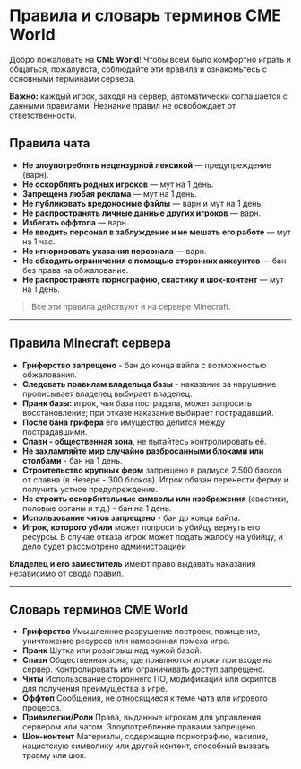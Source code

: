 # Правила и словарь терминов CME World

Добро пожаловать на **CME World**! Чтобы всем было комфортно играть и общаться, пожалуйста, соблюдайте эти правила и ознакомьтесь с основными терминами сервера.

**Важно:** каждый игрок, заходя на сервер, автоматически соглашается с данными правилами. Незнание правил не освобождает от ответственности.

## Правила чата
- **Не злоупотреблять нецензурной лексикой** — предупреждение (варн).
- **Не оскорблять родных игроков** — мут на 1 день.
- **Запрещена любая реклама** — мут на 1 день.
- **Не публиковать вредоносные файлы** — варн и мут на 1 день.
- **Не распространять личные данные других игроков** — варн.
- **Избегать оффтопа** — варн.
- **Не вводить персонал в заблуждение и не мешать его работе** — мут на 1 час.
- **Не игнорировать указания персонала** — варн.
- **Не обходить ограничения с помощью сторонних аккаунтов** — бан без права на обжалование.
- **Не распространять порнографию, свастику и шок-контент** — мут на 1 день.

> Все эти правила действуют и на сервере Minecraft.

---

## Правила Minecraft сервера
- **Гриферство запрещено** - бан до конца вайпа с возможностью обжалования.
- **Следовать правилам владельца базы** - наказание за нарушение прописывает владелец выбирает владелец.
- **Пранк базы:** игрок, чья база пострадала, может запросить восстановление; при отказе наказание выбирает пострадавший.
- **После бана грифера** его имущество делится между пострадавшими.
- **Спавн - общественная зона**, не пытайтесь контролировать её.
- **Не захламляйте мир случайно разбросанными блоками или столбами** - бан на 1 день.
- **Строительство крупных ферм** запрещено в радиусе 2.500 блоков от спавна (в Незере - 300 блоков). Игрок обязан перенести ферму и получить устное предупреждение.
- **Не строить оскорбительные символы или изображения** (свастики, половые органы и т.д.) - бан на 1 день.
- **Использование читов запрещено** - бан до конца вайпа.
- **Игрок, которого убили** может попросить убийцу вернуть его ресурсы. В случае отказа игрок может подать жалобу на убийцу, и дело будет рассмотрено администрацией

**Владелец и его заместитель** имеют право выдавать наказания независимо от свода правил.

---


## Словарь терминов CME World

- **Гриферство**
Умышленное разрушение построек, похищение, уничтожение ресурсов или намеренная помеха игре.
- **Пранк**
Шутка или розыгрыш над чужой базой.
- **Спавн**
Общественная зона, где появляются игроки при входе на сервер. Контролировать или ограничивать доступ запрещено.
- **Читы**
Использование стороннего ПО, модификаций или скриптов для получения преимущества в игре.
- **Оффтоп**
Сообщения, не относящиеся к теме чата или игрового процесса.
- **Привилегии/Роли**
Права, выданные игрокам для управления сервером или чатом. Злоупотребление правами запрещено.
- **Шок-контент**
Материалы, содержащие порнографию, насилие, нацистскую символику или другой контент, способный вызвать травму или шок.